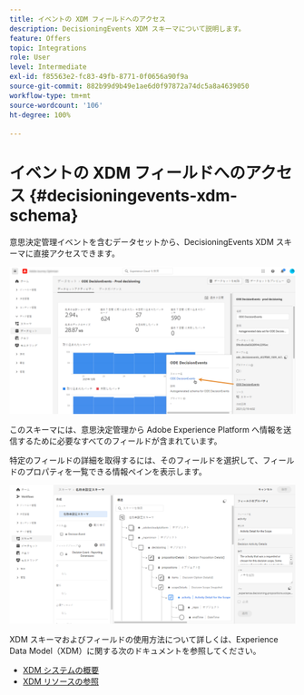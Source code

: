 ```yaml
---
title: イベントの XDM フィールドへのアクセス
description: DecisioningEvents XDM スキーマについて説明します。
feature: Offers
topic: Integrations
role: User
level: Intermediate
exl-id: f85563e2-fc83-49fb-8771-0f0656a90f9a
source-git-commit: 882b99d9b49e1ae6d0f97872a74dc5a8a4639050
workflow-type: tm+mt
source-wordcount: '106'
ht-degree: 100%

---
```


# イベントの XDM フィールドへのアクセス {#decisioningevents-xdm-schema}

意思決定管理イベントを含むデータセットから、DecisioningEvents XDM スキーマに直接アクセスできます。


![](../assets/access-schema.png)

このスキーマには、意思決定管理から Adobe Experience Platform へ情報を送信するために必要なすべてのフィールドが含まれています。


特定のフィールドの詳細を取得するには、そのフィールドを選択して、フィールドのプロパティを一覧できる情報ペインを表示します。

![](../assets/schema-fields.png)

XDM スキーマおよびフィールドの使用方法について詳しくは、Experience Data Model（XDM）に関する次のドキュメントを参照してください。

* [XDM システムの概要](https://experienceleague.adobe.com/docs/experience-platform/xdm/home.html?lang=ja)
* [XDM リソースの参照](https://experienceleague.adobe.com/docs/experience-platform/xdm/ui/explore.html?lang=ja)
